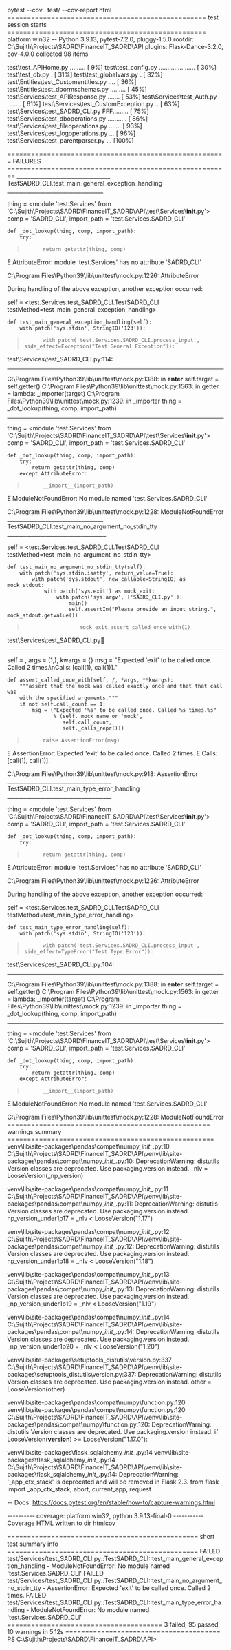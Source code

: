  pytest --cov . test/ --cov-report html
================================================== test session starts ==================================================
platform win32 -- Python 3.9.13, pytest-7.2.0, pluggy-1.5.0
rootdir: C:\Sujith\Projects\SADRD\FinanceIT_SADRD\API
plugins: Flask-Dance-3.2.0, cov-4.0.0
collected 98 items

test\test_APIHome.py .........                                                                                     [  9%]
test\test_config.py .....................                                                                          [ 30%]
test\test_db.py .                                                                                                  [ 31%]
test\test_globalvars.py .                                                                                          [ 32%]
test\Entities\test_Customentities.py ....                                                                          [ 36%]
test\Entities\test_dbormschemas.py .........                                                                       [ 45%]
test\Services\test_APIResponse.py .......                                                                          [ 53%]
test\Services\test_Auth.py ........                                                                                [ 61%]
test\Services\test_CustomException.py ..                                                                           [ 63%]
test\Services\test_SADRD_CLI.py FFF.........                                                                       [ 75%]
test\Services\test_dboperations.py ...........                                                                     [ 86%]
test\Services\test_fileoperations.py .......                                                                       [ 93%]
test\Services\test_logoperations.py ...                                                                            [ 96%]
test\Services\test_parentparser.py ...                                                                             [100%]

======================================================= FAILURES ======================================================== 
__________________________________ TestSADRD_CLI.test_main_general_exception_handling ___________________________________ 

thing = <module 'test.Services' from 'C:\\Sujith\\Projects\\SADRD\\FinanceIT_SADRD\\API\\test\\Services\\__init__.py'>    
comp = 'SADRD_CLI', import_path = 'test.Services.SADRD_CLI'

    def _dot_lookup(thing, comp, import_path):
        try:
>           return getattr(thing, comp)
E           AttributeError: module 'test.Services' has no attribute 'SADRD_CLI'

C:\Program Files\Python39\lib\unittest\mock.py:1226: AttributeError

During handling of the above exception, another exception occurred:

self = <test.Services.test_SADRD_CLI.TestSADRD_CLI testMethod=test_main_general_exception_handling>

    def test_main_general_exception_handling(self):
        with patch('sys.stdin', StringIO('123')):
>           with patch('test.Services.SADRD_CLI.process_input', side_effect=Exception("Test General Exception")):

test\Services\test_SADRD_CLI.py:114:
_ _ _ _ _ _ _ _ _ _ _ _ _ _ _ _ _ _ _ _ _ _ _ _ _ _ _ _ _ _ _ _ _ _ _ _ _ _ _ _ _ _ _ _ _ _ _ _ _ _ _ _ _ _ _ _ _ _ _ _ _ 
C:\Program Files\Python39\lib\unittest\mock.py:1388: in __enter__
    self.target = self.getter()
C:\Program Files\Python39\lib\unittest\mock.py:1563: in <lambda>
    getter = lambda: _importer(target)
C:\Program Files\Python39\lib\unittest\mock.py:1239: in _importer
    thing = _dot_lookup(thing, comp, import_path)
_ _ _ _ _ _ _ _ _ _ _ _ _ _ _ _ _ _ _ _ _ _ _ _ _ _ _ _ _ _ _ _ _ _ _ _ _ _ _ _ _ _ _ _ _ _ _ _ _ _ _ _ _ _ _ _ _ _ _ _ _ 

thing = <module 'test.Services' from 'C:\\Sujith\\Projects\\SADRD\\FinanceIT_SADRD\\API\\test\\Services\\__init__.py'>    
comp = 'SADRD_CLI', import_path = 'test.Services.SADRD_CLI'

    def _dot_lookup(thing, comp, import_path):
        try:
            return getattr(thing, comp)
        except AttributeError:
>           __import__(import_path)
E           ModuleNotFoundError: No module named 'test.Services.SADRD_CLI'

C:\Program Files\Python39\lib\unittest\mock.py:1228: ModuleNotFoundError
___________________________________ TestSADRD_CLI.test_main_no_argument_no_stdin_tty ____________________________________ 

self = <test.Services.test_SADRD_CLI.TestSADRD_CLI testMethod=test_main_no_argument_no_stdin_tty>

    def test_main_no_argument_no_stdin_tty(self):
        with patch('sys.stdin.isatty', return_value=True):
            with patch('sys.stdout', new_callable=StringIO) as mock_stdout:
                with patch('sys.exit') as mock_exit:
                    with patch('sys.argv', ['SADRD_CLI.py']):
                        main()
                        self.assertIn("Please provide an input string.", mock_stdout.getvalue())
>                       mock_exit.assert_called_once_with(1)

test\Services\test_SADRD_CLI.py:100:
_ _ _ _ _ _ _ _ _ _ _ _ _ _ _ _ _ _ _ _ _ _ _ _ _ _ _ _ _ _ _ _ _ _ _ _ _ _ _ _ _ _ _ _ _ _ _ _ _ _ _ _ _ _ _ _ _ _ _ _ _ 

self = <MagicMock name='exit' id='2549907083424'>, args = (1,), kwargs = {}
msg = "Expected 'exit' to be called once. Called 2 times.\nCalls: [call(1), call(1)]."

    def assert_called_once_with(self, /, *args, **kwargs):
        """assert that the mock was called exactly once and that that call was
        with the specified arguments."""
        if not self.call_count == 1:
            msg = ("Expected '%s' to be called once. Called %s times.%s"
                   % (self._mock_name or 'mock',
                      self.call_count,
                      self._calls_repr()))
>           raise AssertionError(msg)
E           AssertionError: Expected 'exit' to be called once. Called 2 times.
E           Calls: [call(1), call(1)].

C:\Program Files\Python39\lib\unittest\mock.py:918: AssertionError
______________________________________ TestSADRD_CLI.test_main_type_error_handling ______________________________________ 

thing = <module 'test.Services' from 'C:\\Sujith\\Projects\\SADRD\\FinanceIT_SADRD\\API\\test\\Services\\__init__.py'>    
comp = 'SADRD_CLI', import_path = 'test.Services.SADRD_CLI'

    def _dot_lookup(thing, comp, import_path):
        try:
>           return getattr(thing, comp)
E           AttributeError: module 'test.Services' has no attribute 'SADRD_CLI'

C:\Program Files\Python39\lib\unittest\mock.py:1226: AttributeError

During handling of the above exception, another exception occurred:

self = <test.Services.test_SADRD_CLI.TestSADRD_CLI testMethod=test_main_type_error_handling>

    def test_main_type_error_handling(self):
        with patch('sys.stdin', StringIO('123')):
>           with patch('test.Services.SADRD_CLI.process_input', side_effect=TypeError("Test Type Error")):

test\Services\test_SADRD_CLI.py:104:
_ _ _ _ _ _ _ _ _ _ _ _ _ _ _ _ _ _ _ _ _ _ _ _ _ _ _ _ _ _ _ _ _ _ _ _ _ _ _ _ _ _ _ _ _ _ _ _ _ _ _ _ _ _ _ _ _ _ _ _ _ 
C:\Program Files\Python39\lib\unittest\mock.py:1388: in __enter__
    self.target = self.getter()
C:\Program Files\Python39\lib\unittest\mock.py:1563: in <lambda>
    getter = lambda: _importer(target)
C:\Program Files\Python39\lib\unittest\mock.py:1239: in _importer
    thing = _dot_lookup(thing, comp, import_path)
_ _ _ _ _ _ _ _ _ _ _ _ _ _ _ _ _ _ _ _ _ _ _ _ _ _ _ _ _ _ _ _ _ _ _ _ _ _ _ _ _ _ _ _ _ _ _ _ _ _ _ _ _ _ _ _ _ _ _ _ _ 

thing = <module 'test.Services' from 'C:\\Sujith\\Projects\\SADRD\\FinanceIT_SADRD\\API\\test\\Services\\__init__.py'>    
comp = 'SADRD_CLI', import_path = 'test.Services.SADRD_CLI'

    def _dot_lookup(thing, comp, import_path):
        try:
            return getattr(thing, comp)
        except AttributeError:
>           __import__(import_path)
E           ModuleNotFoundError: No module named 'test.Services.SADRD_CLI'

C:\Program Files\Python39\lib\unittest\mock.py:1228: ModuleNotFoundError
=================================================== warnings summary ==================================================== 
venv\lib\site-packages\pandas\compat\numpy\__init__.py:10
  C:\Sujith\Projects\SADRD\FinanceIT_SADRD\API\venv\lib\site-packages\pandas\compat\numpy\__init__.py:10: DeprecationWarning: distutils Version classes are deprecated. Use packaging.version instead.
    _nlv = LooseVersion(_np_version)

venv\lib\site-packages\pandas\compat\numpy\__init__.py:11
  C:\Sujith\Projects\SADRD\FinanceIT_SADRD\API\venv\lib\site-packages\pandas\compat\numpy\__init__.py:11: DeprecationWarning: distutils Version classes are deprecated. Use packaging.version instead.
    np_version_under1p17 = _nlv < LooseVersion("1.17")

venv\lib\site-packages\pandas\compat\numpy\__init__.py:12
  C:\Sujith\Projects\SADRD\FinanceIT_SADRD\API\venv\lib\site-packages\pandas\compat\numpy\__init__.py:12: DeprecationWarning: distutils Version classes are deprecated. Use packaging.version instead.
    np_version_under1p18 = _nlv < LooseVersion("1.18")

venv\lib\site-packages\pandas\compat\numpy\__init__.py:13
  C:\Sujith\Projects\SADRD\FinanceIT_SADRD\API\venv\lib\site-packages\pandas\compat\numpy\__init__.py:13: DeprecationWarning: distutils Version classes are deprecated. Use packaging.version instead.
    _np_version_under1p19 = _nlv < LooseVersion("1.19")

venv\lib\site-packages\pandas\compat\numpy\__init__.py:14
  C:\Sujith\Projects\SADRD\FinanceIT_SADRD\API\venv\lib\site-packages\pandas\compat\numpy\__init__.py:14: DeprecationWarning: distutils Version classes are deprecated. Use packaging.version instead.
    _np_version_under1p20 = _nlv < LooseVersion("1.20")

venv\lib\site-packages\setuptools\_distutils\version.py:337
  C:\Sujith\Projects\SADRD\FinanceIT_SADRD\API\venv\lib\site-packages\setuptools\_distutils\version.py:337: DeprecationWarning: distutils Version classes are deprecated. Use packaging.version instead.
    other = LooseVersion(other)

venv\lib\site-packages\pandas\compat\numpy\function.py:120
venv\lib\site-packages\pandas\compat\numpy\function.py:120
  C:\Sujith\Projects\SADRD\FinanceIT_SADRD\API\venv\lib\site-packages\pandas\compat\numpy\function.py:120: DeprecationWarning: distutils Version classes are deprecated. Use packaging.version instead.
    if LooseVersion(__version__) >= LooseVersion("1.17.0"):

venv\lib\site-packages\flask_sqlalchemy\__init__.py:14
venv\lib\site-packages\flask_sqlalchemy\__init__.py:14
  C:\Sujith\Projects\SADRD\FinanceIT_SADRD\API\venv\lib\site-packages\flask_sqlalchemy\__init__.py:14: DeprecationWarning: '_app_ctx_stack' is deprecated and will be removed in Flask 2.3.
    from flask import _app_ctx_stack, abort, current_app, request

-- Docs: https://docs.pytest.org/en/stable/how-to/capture-warnings.html

---------- coverage: platform win32, python 3.9.13-final-0 -----------
Coverage HTML written to dir htmlcov

================================================ short test summary info ================================================ 
FAILED test/Services/test_SADRD_CLI.py::TestSADRD_CLI::test_main_general_exception_handling - ModuleNotFoundError: No module named 'test.Services.SADRD_CLI'
FAILED test/Services/test_SADRD_CLI.py::TestSADRD_CLI::test_main_no_argument_no_stdin_tty - AssertionError: Expected 'exit' to be called once. Called 2 times.
FAILED test/Services/test_SADRD_CLI.py::TestSADRD_CLI::test_main_type_error_handling - ModuleNotFoundError: No module named 'test.Services.SADRD_CLI'
======================================= 3 failed, 95 passed, 10 warnings in 5.12s ======================================= 
PS C:\Sujith\Projects\SADRD\FinanceIT_SADRD\API> 
